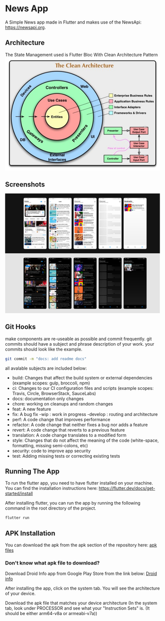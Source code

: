 
# News App

A Simple News app made in Flutter and makes use of the NewsApi: https://newsapi.org. 

## Architecture
The State Management used is Flutter Bloc With Clean Architecture Pattern
![Architecture](https://raw.githubusercontent.com/timndichu/news_app/master/lib/src/screenshoot/clean_architecture.jpg)

## Screenshots
![App Screenshot](https://raw.githubusercontent.com/timndichu/news_app/master/lib/src/screenshoot/app_screenshoot.png)

## Git Hooks

make components are re-useable as possible and commit frequently.
git commits should have a subject and phrase description of your work.
your commits should look like the example.

```bash
git commit -m "docs: add readme docs"
```

all avalable subjects are included below:

- build: Changes that affect the build system or external dependencies (example scopes: gulp, broccoli, npm)
- ci: Changes to our CI configuration files and scripts (example scopes: Travis, Circle, BrowserStack, SauceLabs)
- docs: documentation only changes
- chore: working on cleanups and random changes
- feat: A new feature
- fix: A bug fix
  -wip : work in progress
  -develop : routing and architecture
- perf: A code change that improves performance
- refactor: A code change that neither fixes a bug nor adds a feature
- revert: A code change that reverts to a previous feature
- translation: A code change translates to a modified form
- style: Changes that do not affect the meaning of the code (white-space, formatting, missing semi-colons, etc)
- security: code to improve app security
- test: Adding missing tests or correcting existing tests

## Running The App
To run the flutter app, you need to have flutter installed on your machine. You can find the installation instructions here: https://flutter.dev/docs/get-started/install

After installing flutter, you can run the app by running the following command in the root directory of the project.

```bash
flutter run
```

## APK Installation
You can download the apk from the apk section of the repository here: [apk files](./apk)

### Don't know what apk file to download?
Download Droid Info app from Google Play Store from the link below: [Droid info](https://play.google.com/store/apps/details?id=com.inkwired.droidinfo)

After installing the app, click on the system tab. You will see the architecture of your device.

Download the apk file that matches your device architecture (In the system tab, look under PROCESSOR and see what your "Instruction Sets" is. (It should be either arm64-v8a or armeabi-v7a))